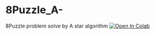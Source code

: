 # 8Puzzle_A-
8Puzzle problem solve by A star algorithm
[![Open In Colab](https://colab.research.google.com/assets/colab-badge.svg)](https://colab.research.google.com/drive/1_W81koB9GtIeV8N8TpQEGUglytaUNYr2#scrollTo=bHEbThDNFM5V)
